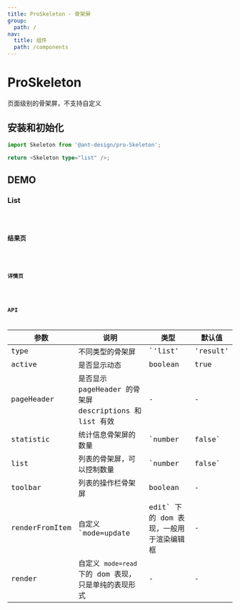 ```yaml
---
title: ProSkeleton - 骨架屏
group:
  path: /
nav:
  title: 组件
  path: /components
---
```


# ProSkeleton

页面级别的骨架屏，不支持自定义

## 安装和初始化

```typescript | pure
import Skeleton from '@ant-design/pro-Skeleton';

return <Skeleton type="list" />;
```

## DEMO

### List

<code src="../demos/list.tsx" />

### 结果页

<code src="../demos/result.tsx" />

### 详情页

<code src="../demos/descriptions.tsx" />

## API

| 参数 | 说明 | 类型 | 默认值 |
| --- | --- | --- | --- |
| type | 不同类型的骨架屏 | `'list' | 'result' | 'descriptions'` | list |
| active | 是否显示动态 | boolean | true |
| pageHeader | 是否显示 pageHeader 的骨架屏 descriptions 和 list 有效 | - | - |
| statistic | 统计信息骨架屏的数量 | `number | false` | - |
| list | 列表的骨架屏，可以控制数量 | `number | false` | - |
| toolbar | 列表的操作栏骨架屏 | boolean | - |
| renderFromItem | 自定义 `mode=update | edit` 下的 dom 表现，一般用于渲染编辑框 | - | - |
| render | 自定义 `mode=read` 下的 dom 表现，只是单纯的表现形式 | - | - |
